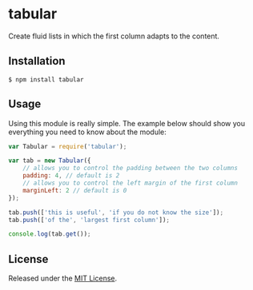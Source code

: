 # tabular

Create fluid lists in which the first column adapts to the content.


## Installation

`$ npm install tabular`


## Usage

Using this module is really simple. The example below should show you everything
you need to know about the module:

```js
var Tabular = require('tabular');

var tab = new Tabular({
    // allows you to control the padding between the two columns
    padding: 4, // default is 2
    // allows you to control the left margin of the first column
    marginLeft: 2 // default is 0
});

tab.push(['this is useful', 'if you do not know the size']);
tab.push(['of the', 'largest first column']);

console.log(tab.get());
```


## License

Released under the [MIT License](http://www.opensource.org/licenses/mit-license.php).
